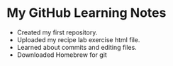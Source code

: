 # My GitHub Learning Notes
- Created my first repository.
- Uploaded my recipe lab exercise html file.
- Learned about commits and editing files.
- Downloaded Homebrew for git
